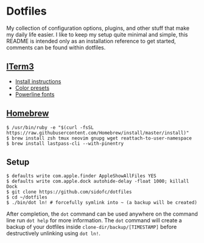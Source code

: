 # Dotfiles

My collection of configuration options, plugins, and other stuff that make my daily life easier.
I like to keep my setup quite minimal and simple, this README is intended only as an installation
reference to get started, comments can be found within dotfiles.

## [ITerm3](https://www.iterm2.com/version3.html)

- [Install instructions](https://www.iterm2.com/version3.html)
- [Color presets](https://github.com/mbadolato/iTerm2-Color-Schemes)
- [Powerline fonts](https://github.com/powerline/fonts)

## [Homebrew](https://brew.sh)

    $ /usr/bin/ruby -e "$(curl -fsSL https://raw.githubusercontent.com/Homebrew/install/master/install)"
    $ brew install zsh tmux neovim gnupg wget reattach-to-user-namespace
    $ brew install lastpass-cli --with-pinentry

## Setup

    $ defaults write com.apple.finder AppleShowAllFiles YES
    $ defaults write com.apple.dock autohide-delay -float 1000; killall Dock
    $ git clone https://github.com/sidofc/dotfiles
    $ cd ~/dotfiles
    $ ./bin/dot ln! # forcefully symlink into ~ (a backup will be created)

After completion, the `dot` command can be used anywhere on the command line run `dot help` for more information.
The `dot` command will create a backup of your dotfiles inside `clone-dir/backup/[TIMESTAMP]` before destructively unlinking using `dot ln!`.
